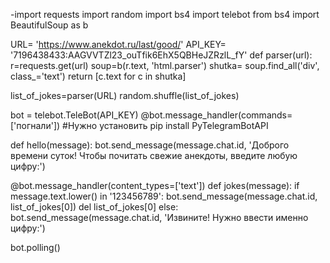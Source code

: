 -import requests
import random
import bs4 
import telebot
from bs4 import BeautifulSoup as b

URL= 'https://www.anekdot.ru/last/good/'
API_KEY= '7196438433:AAGVVTZl23_ouTfik6EhX5QBHeJZRzlL_fY'
def parser(url):
  r=requests.get(url)
  soup=b(r.text, 'html.parser')
  shutka= soup.find_all('div', class_='text')
  return [c.text for c in shutka]
  
list_of_jokes=parser(URL)
random.shuffle(list_of_jokes)

bot = telebot.TeleBot(API_KEY)
@bot.message_handler(commands=['погнали'])
#Нужно установить pip install PyTelegramBotAPI

def hello(message):
    bot.send_message(message.chat.id, 'Доброго времени суток! Чтобы почитать свежие анекдоты, введите любую цифру:')
    
@bot.message_handler(content_types=['text'])
def jokes(message):
    if message.text.lower() in '123456789':
        bot.send_message(message.chat.id, list_of_jokes[0])
        del list_of_jokes[0]
    else:
        bot.send_message(message.chat.id, 'Извините! Нужно ввести именно цифру:')

bot.polling()
